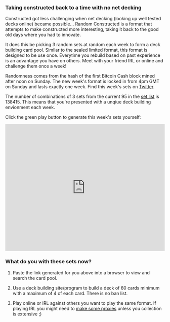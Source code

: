 ### Taking constructed back to a time with no net decking

Constructed got less challenging when net decking (looking up well tested decks online) became possible... Random Constructed is a format that attempts to make constructed more interesting, taking it back to the good old days where you had to innovate.

It does this be picking 3 random sets at random each week to form a deck building card pool. Similar to the sealed limited format, this format is designed to be use once. Everytime you rebuild based on past experience is an advantage you have on others. Meet with your friend IRL or online and challenge them once a week!

Randomness comes from the hash of the first Bitcoin Cash block mined after noon on Sunday. The new week's format is locked in from 4pm GMT on Sunday and lasts exactly one week. Find this week's sets on [Twitter](https://twitter.com/RandomConst).

The number of combinations of 3 sets from the current 95 in the [set list](https://github.com/randomconstructed/randomconstructed/blob/master/sets.csv) is 138415. This means that you're presented with a unqiue deck building envionment each week.

Click the green play button to generate this week's sets yourself:
<iframe height="400px" width="100%" src="https://repl.it/@randomconst/randomconstructed?lite=true" scrolling="no" frameborder="no" allowtransparency="true" allowfullscreen="true" sandbox="allow-forms allow-pointer-lock allow-popups allow-same-origin allow-scripts allow-modals"></iframe>

### What do you with these sets now?

1) Paste the link generated for you above into a browser to view and search the card pool.

2) Use a deck building site/program to build a deck of 60 cards minimum with a maximum of 4 of each card. There is no ban list.

3) Play online or IRL against others you want to play the same format. If playing IRL you might need to [make some proxies]( http://mtgpress.net) unless you collection is extensive ;)
